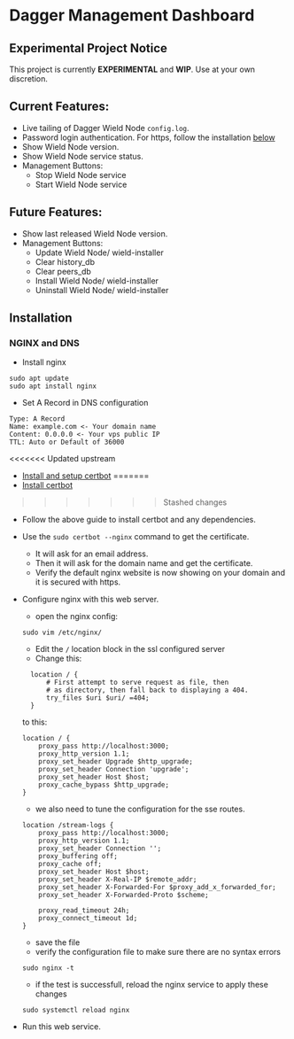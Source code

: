 # Dagger Management Dashboard

## Experimental Project Notice

This project is currently **EXPERIMENTAL** and **WIP**. Use at your own discretion.


## Current Features:

- Live tailing of Dagger Wield Node `config.log`.
- Password login authentication. For https, follow the installation [below](docs/README.md#installation)
- Show Wield Node version.
- Show Wield Node service status.
- Management Buttons:
  - Stop Wield Node service
  - Start Wield Node service



## Future Features:

- Show last released Wield Node version.
- Management Buttons:
  - Update Wield Node/ wield-installer
  - Clear history_db
  - Clear peers_db
  - Install Wield Node/ wield-installer
  - Uninstall Wield Node/ wield-installer


## Installation
 
### NGINX and DNS

- Install nginx
```shell
sudo apt update
sudo apt install nginx
```

- Set A Record in DNS configuration
```
Type: A Record
Name: example.com <- Your domain name
Content: 0.0.0.0 <- Your vps public IP
TTL: Auto or Default of 36000
```

<<<<<<< Updated upstream
- [Install and setup certbot](https://certbot.eff.org/instructions?ws=nginx&os=ubuntufocal)
=======
- [Install certbot](https://certbot.eff.org/instructions?ws=nginx&os=ubuntufocal)
>>>>>>> Stashed changes
  - Follow the above guide to install certbot and any dependencies.
  - Use the `sudo certbot --nginx` command to get the certificate.
    - It will ask for an email address.
    - Then it will ask for the domain name and get the certificate.
    - Verify the default nginx website is now showing on your domain and it is secured with https.

- Configure nginx with this web server.

  - open the nginx config:
  ```shell
  sudo vim /etc/nginx/
  ```

  - Edit the `/` location block in the ssl configured server
  - Change this:
  ```
    location / {
        # First attempt to serve request as file, then
        # as directory, then fall back to displaying a 404.
        try_files $uri $uri/ =404;
    }
    ```
    to this:
    ```
    location / {
        proxy_pass http://localhost:3000;
        proxy_http_version 1.1;
        proxy_set_header Upgrade $http_upgrade;
        proxy_set_header Connection 'upgrade';
        proxy_set_header Host $host;
        proxy_cache_bypass $http_upgrade;
    }
    ```
    - we also need to tune the configuration for the sse routes.
    ```
    location /stream-logs {
        proxy_pass http://localhost:3000;
        proxy_http_version 1.1;
        proxy_set_header Connection '';
        proxy_buffering off;
        proxy_cache off;
        proxy_set_header Host $host;
        proxy_set_header X-Real-IP $remote_addr;
        proxy_set_header X-Forwarded-For $proxy_add_x_forwarded_for;
        proxy_set_header X-Forwarded-Proto $scheme;

        proxy_read_timeout 24h;
        proxy_connect_timeout 1d;
    }
    ```
    
    - save the file
    - verify the configuration file to make sure there are no syntax errors
    ```shell
    sudo nginx -t
    ```
    - if the test is successfull, reload the nginx service to apply these changes
    ```shell
    sudo systemctl reload nginx
    ```

- Run this web service.



